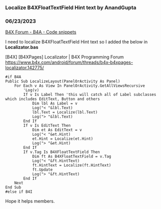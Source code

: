 ### Localize B4XFloatTextField Hint text by AnandGupta
### 06/23/2023
[B4X Forum - B4A - Code snippets](https://www.b4x.com/android/forum/threads/148673/)

I need to localize B4XFloatTextField Hint text so I added the below in **Localizator.bas**  
  
[B4X] [B4XPages] Localizator | B4X Programming Forum  
<https://www.b4x.com/android/forum/threads/b4x-b4xpages-localizator.142775/>  
  

```B4X
#if B4A  
Public Sub LocalizeLayout(PanelOrActivity As Panel)  
    For Each v As View In PanelOrActivity.GetAllViewsRecursive  
        'Log(v)  
        If v Is Label Then 'this will catch all of Label subclasses which includes EditText, Button and others  
            Dim lbl As Label = v  
            Log("< "&lbl.Text)  
            lbl.Text = Localize(lbl.Text)  
            Log("> "&lbl.Text)  
        End If  
        If v Is EditText Then  
            Dim et As EditText = v  
            Log("< "&et.Hint)  
            et.Hint = Localize(et.Hint)  
            Log("> "&et.Hint)  
        End If  
        If v.Tag Is B4XFloatTextField Then  
            Dim ft As B4XFloatTextField = v.Tag  
            Log("< "&ft.HintText)  
            ft.HintText = Localize(ft.HintText)  
            ft.Update  
            Log("> "&ft.HintText)  
        End If  
    Next  
End Sub  
#else if B4I
```

  
  
Hope it helps members.